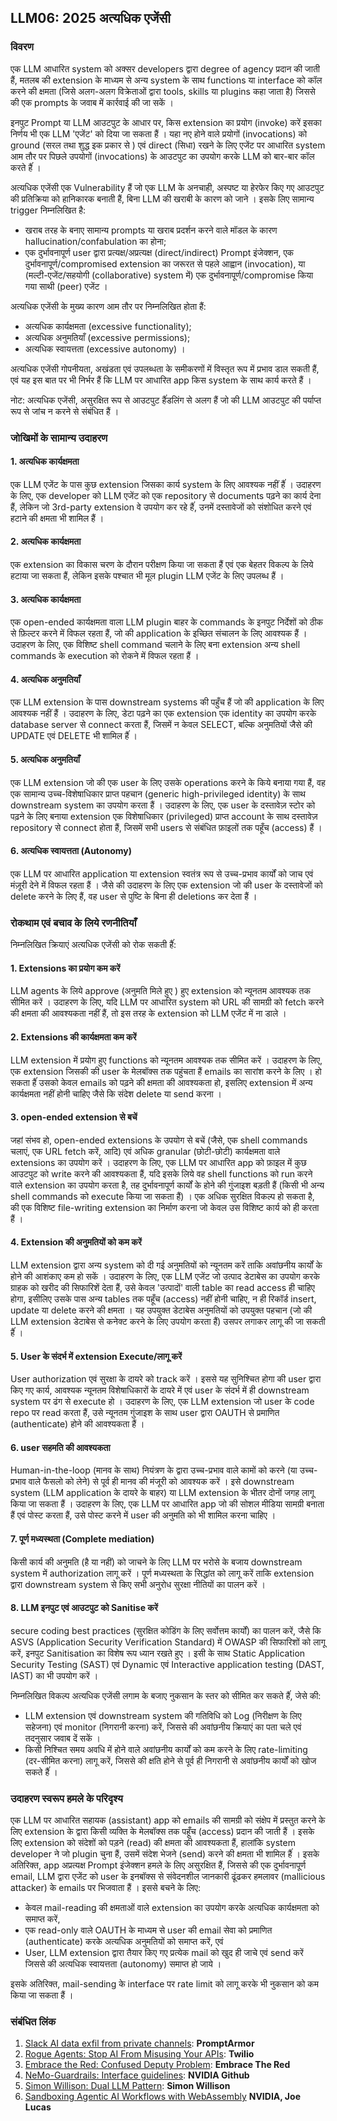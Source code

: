 ## LLM06: 2025 अत्यधिक एजेंसी

### विवरण

एक LLM आधारित system को अक्सर developers द्वारा degree of agency प्रदान की जाती हैं, मतलब की extension के माध्यम से अन्य system के साथ functions या interface को कॉल करने की क्षमता (जिसे अलग-अलग विक्रेताओं द्वारा tools, skills या plugins कहा जाता है) जिससे की एक prompts के जवाब में कार्रवाई की जा सकें । 

इनपुट Prompt या LLM आउटपुट के आधार पर, किस extension का प्रयोग (invoke) करें इसका निर्णय भी एक LLM 'एजेंट' को दिया जा सकता हैं । यहा नए होने वाले प्रयोगों (invocations) को ground (सरल तथा शुद्ध इक प्रकार से ) एवं direct (सिधा) रखने के लिए एजेंट पर आधारित system आम तौर पर पिछले उपयोगों (invocations) के आउटपुट का उपयोग करके LLM को बार-बार कॉल करते हैंं ।

अत्यधिक एजेंसी एक Vulnerability हैं जो एक LLM के अनचाही, अस्पष्ट या हेरफेर किए गए आउटपुट की प्रतिक्रिया को हानिकारक बनाती हैं, बिना LLM की खराबी के कारण को जाने । इसके लिए सामान्य trigger निम्नलिखित है:
* खराब तरह के बनाए सामान्य prompts या खराब प्रदर्शन करने वाले मॉडल के कारण hallucination/confabulation का होना;
* एक दुर्भावनापूर्ण user द्वारा प्रत्यक्ष/अप्रत्यक्ष (direct/indirect) Prompt इंजेक्शन, एक दुर्भावनापूर्ण/compromised extension का जरूरत से पहले आह्वान (invocation), या (मल्टी-एजेंट/सहयोगी (collaborative) system में) एक दुर्भावनापूर्ण/compromise किया गया साथी (peer) एजेंट ।

अत्यधिक एजेंसी के मुख्य कारण आम तौर पर निम्नलिखित होता हैं:
* अत्यधिक कार्यक्षमता (excessive functionality);
* अत्यधिक अनुमतियाँ (excessive permissions);
* अत्यधिक स्वायत्तता (excessive autonomy) ।

अत्यधिक एजेंसी गोपनीयता, अखंडता एवं उपलब्धता के समीकरणों में विस्तृत रूप में प्रभाव डाल सकती हैं, एवं यह इस बात पर भी निर्भर हैं कि LLM पर आधारित app किस system के साथ कार्य करते हैं ।

नोट: अत्यधिक एजेंसी, असुरक्षित रूप से आउटपुट हैंंडलिंग से अलग हैं जो की LLM आउटपुट की पर्याप्त रूप से जांच न करने से संबंधित हैं ।

### जोखिमों के सामान्य उदाहरण

#### 1. अत्यधिक कार्यक्षमता
  एक LLM एजेंट के पास कुछ extension जिसका कार्य system के लिए आवश्यक नहीं हैंं । उदाहरण के लिए, एक developer को LLM एजेंट को एक repository से documents पढ़ने का कार्य देना हैं, लेकिन जो 3rd-party extension वे उपयोग कर रहे हैंं, उनमें दस्तावेजों को संशोधित करने एवं हटाने की क्षमता भी शामिल हैं ।
#### 2. अत्यधिक कार्यक्षमता
  एक extension का विकास चरण के दौरान परीक्षण किया जा सकता हैं एवं एक बेहतर विकल्प के लिये हटाया जा सकता हैं, लेकिन इसके पश्चात भी मूल plugin LLM एजेंट के लिए उपलब्ध हैं ।
#### 3. अत्यधिक कार्यक्षमता
  एक open-ended कार्यक्षमता वाला LLM plugin बाहर के commands के इनपुट निर्देशों को ठीक से फ़िल्टर करने में विफल रहता हैं, जो की application के इच्छित संचालन के लिए आवश्यक हैं । उदाहरण के लिए, एक विशिष्ट shell command चलाने के लिए बना extension अन्य shell commands के execution को रोकने में विफल रहता हैं ।
#### 4. अत्यधिक अनुमतियाँ
  एक LLM extension के पास downstream systems की पहुँच हैं जो की application के लिए आवश्यक नहीं हैं । उदाहरण के लिए, डेटा पढ़ने का एक extension एक identity का उपयोग करके database server से connect करता हैं, जिसमें न केवल SELECT, बल्कि अनुमतियों जैसे की UPDATE एवं DELETE भी शामिल हैंं ।
#### 5. अत्यधिक अनुमतियाँ
  एक LLM extension जो की एक user के लिए उसके operations करने के किये बनाया गया हैं, वह एक सामान्य उच्च-विशेषाधिकार प्राप्त पहचान (generic high-privileged identity) के साथ downstream system का उपयोग करता हैं । उदाहरण के लिए, एक user के दस्तावेज़ स्टोर को पढ़ने के लिए बनाया extension एक विशेषाधिकार (privileged) प्राप्त account के साथ दस्तावेज़ repository से connect होता हैं, जिसमें सभी users से संबंधित फ़ाइलों तक पहूँच (access) हैं ।
#### 6. अत्यधिक स्वायत्तता (Autonomy)
  एक LLM पर आधारित application या extension स्वतंत्र रूप से उच्च-प्रभाव कार्यों को जाच एवं मंज़ूरी देने में विफल रहता हैं । जैसे की उदाहरण के लिए एक extension जो की user के दस्तावेजों को delete करने के लिए हैं, वह user से पुष्टि के बिना ही deletions कर देता हैं ।

### रोकथाम एवं बचाव के लिये रणनीतियाँ

निम्नलिखित क्रियाएं अत्यधिक एजेंसी को रोक सकती हैंं:

#### 1. Extensions का प्रयोग कम करें
  LLM  agents के लिये approve (अनुमति मिले हुए ) हुए extension को न्यूनतम आवश्यक तक सीमित करें । उदाहरण के लिए, यदि LLM पर आधारित system को URL की सामग्री को fetch करने की क्षमता की आवश्यकता नहीं हैं, तो इस तरह के extension को LLM एजेंट में ना डाले ।
#### 2. Extensions की कार्यक्षमता कम करें
  LLM extension में प्रयोग हुए functions को न्यूनतम आवश्यक तक सीमित करें । उदाहरण के लिए, एक extension जिसकी की user के मेलबॉक्स तक पहुंचता हैं emails का सारांश करने के लिए । हो सकता हैंं उसको केवल emails को पढ़ने की क्षमता की आवश्यकता हो, इसलिए extension में अन्य कार्यक्षमता नहीं होनी चाहिए जैसे कि संदेश delete या send करना ।
#### 3. open-ended extension से बचें
  जहां संभव हो, open-ended extensions के उपयोग से बचें (जैसे, एक shell commands चलाएं, एक URL fetch करें, आदि) एवं अधिक granular (छोटी-छोटी) कार्यक्षमता वाले extensions का उपयोग करें । उदाहरण के लिए, एक LLM पर आधारित app को फ़ाइल में कुछ आउटपुट को write करने की आवश्यकता हैं, यदि इसके लिये वह shell functions को run करने वाले extension का उपयोग करता है, तह दुर्भावनापूर्ण कार्यों के होने की गुंजाइश बड़ती हैं (किसी भी अन्य shell commands को execute किया जा सकता हैं) । एक अधिक सुरक्षित विकल्प हो सकता है, की एक विशिष्ट file-writing extension का निर्माण करना जो केवल उस विशिष्ट कार्य को ही करता हैं ।
#### 4. Extension की अनुमतियों को कम करें
  LLM extension द्वारा अन्य system को दी गई अनुमतियों को न्यूनतम करें ताकि अवांछनीय कार्यों के होने की आशंकाए कम हो सकें । उदाहरण के लिए, एक LLM एजेंट जो उत्पाद डेटाबेस का उपयोग करके ग्राहक को खरीद की सिफारिशें देता हैं, उसे केवल 'उत्पादों' वाली table का read access ही चाहिए होगा, इसीलिए उसके पास अन्य tables तक पहूँच (access) नहीं होनी चाहिए, न ही रिकॉर्ड insert, update या delete करने की क्षमता । यह उपयुक्त डेटाबेस अनुमतियों को उपयुक्त पहचान (जो की LLM extension डेटाबेस से कनेक्ट करने के लिए उपयोग करता हैं) उसपर लगाकर लागू की जा सकती हैंं ।
#### 5. User के संदर्भ में extension Execute/लागू करें
  User authorization एवं सुरक्षा के दायरे को track करें । इससे यह सुनिश्चित होगा की user द्वारा किए गए कार्य, आवश्यक न्यूनतम विशेषाधिकारों के दायरे में एवं user के संदर्भ में ही downstream system पर ढंग से execute हो । उदाहरण के लिए, एक LLM extension जो user के code repo पर read करता हैं, उसे न्यूनतम गुंजाइश के साथ user द्वारा OAUTH से प्रमाणित (authenticate) होने की आवश्यकता हैं ।
#### 6. user सहमति की आवश्यकता
  Human-in-the-loop (मानव के साथ) नियंत्रण के द्वारा उच्च-प्रभाव वाले कामों को करने (या उच्च-प्रभाव वाले फैसलो को लेने) से पूर्व ही मानव की मंजूरी को आवश्यक करें । इसे downstream system (LLM application के दायरे के बाहर) या LLM extension के भीतर दोनों जगह लागू किया जा सकता हैं । उदाहरण के लिए, एक LLM पर आधारित app जो की सोशल मीडिया सामग्री बनाता हैं एवं पोस्ट करता हैं, उसे पोस्ट करने में user की अनुमति को भी शामिल करना चाहिए ।
#### 7. पूर्ण मध्यस्थता (Complete mediation)
  किसी कार्य की अनुमति (है या नहीं) को जाचने के लिए LLM पर भरोसे के बजाय downstream system में authorization लागू करें । पूर्ण मध्यस्थता के सिद्धांत को लागू करें ताकि extension द्वारा downstream system से किए सभी अनुरोध सुरक्षा नीतियों का पालन करें ।
#### 8. LLM इनपुट एवं आउटपुट को Sanitise करें
  secure coding best practices (सुरक्षित कोडिंग के लिए सर्वोत्तम कार्यों) का पालन करें, जैसे कि ASVS (Application Security Verification Standard) में OWASP की सिफारिशों को लागू करें, इनपुट Sanitisation का विशेष रूप ध्यान रखते हुए । इसी के साथ Static Application Security Testing (SAST) एवं Dynamic एवं Interactive application testing (DAST, IAST) का भी उपयोग करें ।

निम्नलिखित विकल्प अत्यधिक एजेंसी लगाम के बजाए नुकसान के स्तर को सीमित कर सकते हैंं, जेसे की:

- LLM extension एवं downstream system की गतिविधि को Log (निरीक्षण के लिए सहेजना) एवं monitor (निगरानी करना) करें, जिससे की अवांछनीय क्रियाएं का पता चले एवं तदनुसार जवाब दें सकें ।
- किसी निश्चित समय अवधि में होने वाले अवांछनीय कार्यों को कम करने के लिए rate-limiting (दर-सीमित करना) लागू करें, जिससे की क्षति होने से पूर्व ही निगरानी से अवांछनीय कार्यों को खोज सकते हैंं ।

### उदाहरण स्वरूप हमले के परिदृश्य

एक LLM पर आधारित सहायक (assistant) app को emails की सामग्री को संक्षेप में प्रस्तुत करने के लिए extension के द्वारा किसी व्यक्ति के मेलबॉक्स तक पहूँच (access) प्रदान की जाती हैं । इसके लिए extension को संदेशों को पड़ने (read) की क्षमता की आवश्यकता हैं, हालांकि system developer ने जो plugin चुना हैं, उसमें संदेश भेजने (send) करने की क्षमता भी शामिल हैंं । इसके अतिरिक्त, app अप्रत्यक्ष Prompt इंजेक्शन हमले के लिए असुरक्षित हैं, जिससे की एक दुर्भावनापूर्ण email, LLM द्वारा एजेंट को user के इनबॉक्स से संवेदनशील जानकारी ढूंढकर हमलावर (mallicious attacker) के emails पर भिजवाता हैं । इससे बचने के लिए:
* केवल mail-reading की क्षमताओं वाले extension का उपयोग करके अत्यधिक कार्यक्षमता को समाप्त करें,
* एक read-only वाले OAUTH के माध्यम से user की email सेवा को प्रमाणित (authenticate) करके अत्यधिक अनुमतियों को समाप्त करें, एवं
* User, LLM extension द्वारा तैयार किए गए प्रत्येक mail को खुद ही जाचे एवं send करें जिससे की अत्यधिक स्वायत्तता (autonomy) समाप्त हो जाये ।

इसके अतिरिक्त, mail-sending के interface पर rate limit को लागू करके भी नुकसान को कम किया जा सकता हैं ।

### संबंधित लिंक

1. [Slack AI data exfil from private channels](https://promptarmor.substack.com/p/slack-ai-data-exfiltration-from-private): **PromptArmor**
2. [Rogue Agents: Stop AI From Misusing Your APIs](https://www.twilio.com/en-us/blog/rogue-ai-agents-secure-your-apis): **Twilio**
3. [Embrace the Red: Confused Deputy Problem](https://embracethered.com/blog/posts/2023/chatgpt-cross-plugin-request-forgery-and-prompt-injection./): **Embrace The Red**
4. [NeMo-Guardrails: Interface guidelines](https://github.com/NVIDIA/NeMo-Guardrails/blob/main/docs/security/guidelines.md): **NVIDIA Github**
6. [Simon Willison: Dual LLM Pattern](https://simonwillison.net/2023/Apr/25/dual-llm-pattern/): **Simon Willison**
7. [Sandboxing Agentic AI Workflows with WebAssembly](https://developer.nvidia.com/blog/sandboxing-agentic-ai-workflows-with-webassembly/) **NVIDIA, Joe Lucas**